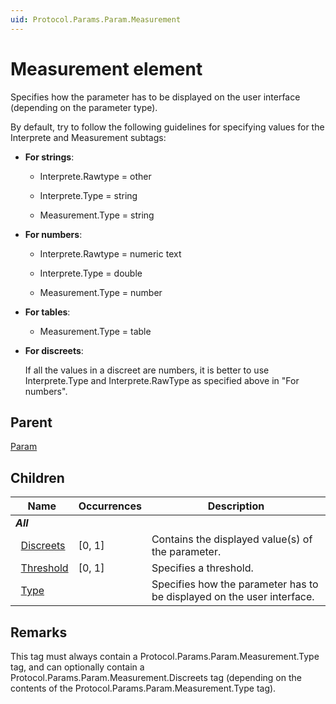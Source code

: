 ```yaml
---
uid: Protocol.Params.Param.Measurement
---
```


# Measurement element

Specifies how the parameter has to be displayed on the user interface (depending on the parameter type).

By default, try to follow the following guidelines for specifying values for the Interprete and Measurement subtags:

- **For strings**:

  - Interprete.Rawtype = other

  - Interprete.Type = string

  - Measurement.Type = string

- **For numbers**:

  - Interprete.Rawtype = numeric text

  - Interprete.Type = double

  - Measurement.Type = number 

- **For tables**:

  - Measurement.Type = table

- **For discreets**:

  If all the values in a discreet are numbers, it is better to use Interprete.Type and Interprete.RawType as specified above in "For numbers".


## Parent

[Param](xref:Protocol.Params.Param)

## Children

|Name|Occurrences|Description|
|--- |--- |--- |
|***All***|||
|&nbsp;&nbsp;[Discreets](xref:Protocol.Params.Param.Measurement.Discreets)|[0, 1]|Contains the displayed value(s) of the parameter.|
|&nbsp;&nbsp;[Threshold](xref:Protocol.Params.Param.Measurement.Threshold)|[0, 1]|Specifies a threshold.|
|&nbsp;&nbsp;[Type](xref:Protocol.Params.Param.Measurement.Type)||Specifies how the parameter has to be displayed on the user interface.|

## Remarks

This tag must always contain a Protocol.Params.Param.Measurement.Type tag, and can optionally contain a Protocol.Params.Param.Measurement.Discreets tag (depending on the contents of the Protocol.Params.Param.Measurement.Type tag).
